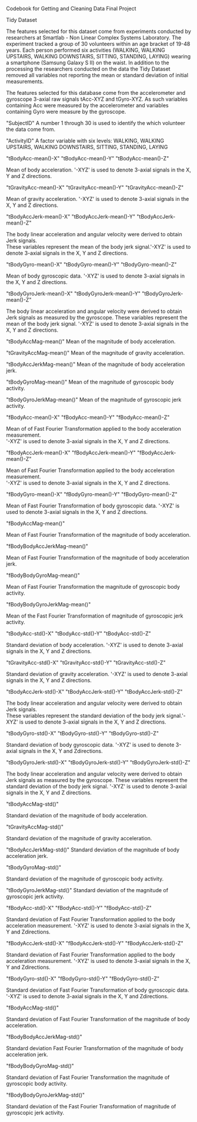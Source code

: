 Codebook for Getting and Cleaning Data Final Project

Tidy Dataset

The features selected for this dataset come from experiments conducted by researchers at
Smartlab - Non Linear Complex Systems Laboratory.  The experiment tracked a group of 30
volunteers within an age bracket of 19-48 years. Each person performed six activities 
(WALKING, WALKING UPSTAIRS, WALKING DOWNSTAIRS, SITTING, STANDING, LAYING) wearing a 
smartphone (Samsung Galaxy S II) on the waist.  In addition to the processing the 
researchers conducted on the data the Tidy Dataset removed all variables not reporting
the mean or standard deviation of initial measurements.  

The features selected for this database come from the accelerometer and gyroscope 3-axial 
raw signals tAcc-XYZ and tGyro-XYZ.  As such variables containing Acc were measured by 
the accelerometer and variables containing Gyro were measure by the gyroscope.

"SubjectID"
A number 1 through 30 is used to identify the which volunteer the data come from.

"ActivityID"
A factor variable with six levels:  WALKING, WALKING UPSTAIRS, WALKING DOWNSTAIRS, 
SITTING, STANDING, LAYING

"tBodyAcc-mean()-X"
"tBodyAcc-mean()-Y"
"tBodyAcc-mean()-Z"

Mean of body acceleration.  '-XYZ' is used to denote 3-axial signals in the X, Y and Z 
directions.

"tGravityAcc-mean()-X"
"tGravityAcc-mean()-Y"
"tGravityAcc-mean()-Z"

Mean of gravity acceleration.  '-XYZ' is used to denote 3-axial signals in the X, Y and Z 
directions.

"tBodyAccJerk-mean()-X"
"tBodyAccJerk-mean()-Y"
"tBodyAccJerk-mean()-Z"

The body linear acceleration and angular velocity were derived to obtain Jerk signals.  
These variables represent the mean of the body jerk signal.'-XYZ' is used to denote 
3-axial signals in the X, Y and Z directions.  

"tBodyGyro-mean()-X"
"tBodyGyro-mean()-Y"
"tBodyGyro-mean()-Z"

Mean of body gyroscopic data.  '-XYZ' is used to denote 3-axial signals in the X, Y and Z
directions.  

"tBodyGyroJerk-mean()-X"
"tBodyGyroJerk-mean()-Y"
"tBodyGyroJerk-mean()-Z"

The body linear acceleration and angular velocity were derived to obtain Jerk signals as
measured by the gyroscope.  These variables represent the mean of the body jerk signal.
'-XYZ' is used to denote 3-axial signals in the X, Y and Z directions.  

"tBodyAccMag-mean()"
Mean of the magnitude of body acceleration.

"tGravityAccMag-mean()"
Mean of the magnitude of gravity acceleration.

"tBodyAccJerkMag-mean()"
Mean of the magnitude of body acceleration jerk.

"tBodyGyroMag-mean()"
Mean of the magnitude of gyroscopic body activity.

"tBodyGyroJerkMag-mean()"
Mean of the magnitude of gyroscopic jerk activity.

"fBodyAcc-mean()-X"
"fBodyAcc-mean()-Y"
"fBodyAcc-mean()-Z"

Mean of of Fast Fourier Transformation applied to the body acceleration measurement.  
'-XYZ' is used to denote 3-axial signals in the X, Y and Z directions. 

"fBodyAccJerk-mean()-X"
"fBodyAccJerk-mean()-Y"
"fBodyAccJerk-mean()-Z"

Mean of Fast Fourier Transformation applied to the body acceleration measurement.  
'-XYZ' is used to denote 3-axial signals in the X, Y and Z directions. 

"fBodyGyro-mean()-X"
"fBodyGyro-mean()-Y"
"fBodyGyro-mean()-Z"

Mean of Fast Fourier Transformation of body gyroscopic data.  '-XYZ' is used to denote 
3-axial signals in the X, Y and Z directions. 

"fBodyAccMag-mean()"

Mean of Fast Fourier Transformation of the magnitude of body acceleration.

"fBodyBodyAccJerkMag-mean()"

Mean of Fast Fourier Transformation of the magnitude of body acceleration jerk.

"fBodyBodyGyroMag-mean()"

Mean of Fast Fourier Transformation the magnitude of gyroscopic body activity.

"fBodyBodyGyroJerkMag-mean()"

Mean of the Fast Fourier Transformation of magnitude of gyroscopic jerk activity.

"tBodyAcc-std()-X"
"tBodyAcc-std()-Y"
"tBodyAcc-std()-Z"

Standard deviation of body acceleration.  '-XYZ' is used to denote 3-axial signals in the
X, Y and Z directions.

"tGravityAcc-std()-X"
"tGravityAcc-std()-Y"
"tGravityAcc-std()-Z"

Standard deviation of gravity acceleration.  '-XYZ' is used to denote 3-axial signals in 
the X, Y and Z directions.

"tBodyAccJerk-std()-X"
"tBodyAccJerk-std()-Y"
"tBodyAccJerk-std()-Z"

The body linear acceleration and angular velocity were derived to obtain Jerk signals.  
These variables represent the standard deviation of the body jerk signal.'-XYZ' is used 
to denote 3-axial signals in the X, Y and Z directions.  

"tBodyGyro-std()-X"
"tBodyGyro-std()-Y"
"tBodyGyro-std()-Z"

Standard deviation of body gyroscopic data.  '-XYZ' is used to denote 3-axial signals in 
the X, Y and Zdirections. 

"tBodyGyroJerk-std()-X"
"tBodyGyroJerk-std()-Y"
"tBodyGyroJerk-std()-Z"

The body linear acceleration and angular velocity were derived to obtain Jerk signals as
measured by the gyroscope.  These variables represent the standard deviation of the body
jerk signal. '-XYZ' is used to denote 3-axial signals in the X, Y and Z directions.  

"tBodyAccMag-std()"

Standard deviation of the magnitude of body acceleration.

"tGravityAccMag-std()"

Standard deviation of the magnitude of gravity acceleration.

"tBodyAccJerkMag-std()"
Standard deviation of the magnitude of body acceleration jerk.

"tBodyGyroMag-std()"

Standard deviation of the magnitude of gyroscopic body activity.

"tBodyGyroJerkMag-std()"
Standard deviation of the magnitude of gyroscopic jerk activity.

"fBodyAcc-std()-X"
"fBodyAcc-std()-Y"
"fBodyAcc-std()-Z"

Standard deviation of Fast Fourier Transformation applied to the body acceleration
measurement.  '-XYZ' is used to denote 3-axial signals in the X, Y and Zdirections. 

"fBodyAccJerk-std()-X"
"fBodyAccJerk-std()-Y"
"fBodyAccJerk-std()-Z"

Standard deviation of Fast Fourier Transformation applied to the body acceleration 
measurement.  '-XYZ' is used to denote 3-axial signals in the X, Y and Zdirections. 

"fBodyGyro-std()-X"
"fBodyGyro-std()-Y"
"fBodyGyro-std()-Z"

Standard deviation of Fast Fourier Transformation of body gyroscopic data.  
'-XYZ' is used to denote 3-axial signals in the X, Y and Zdirections. 

"fBodyAccMag-std()"

Standard deviation of Fast Fourier Transformation of the magnitude of body acceleration.

"fBodyBodyAccJerkMag-std()"

Standard deviation Fast Fourier Transformation of the magnitude of body acceleration jerk.

"fBodyBodyGyroMag-std()"

Standard deviation of Fast Fourier Transformation the magnitude of gyroscopic body 
activity.

"fBodyBodyGyroJerkMag-std()"

Standard deviation of the Fast Fourier Transformation of magnitude of gyroscopic 
jerk activity.

